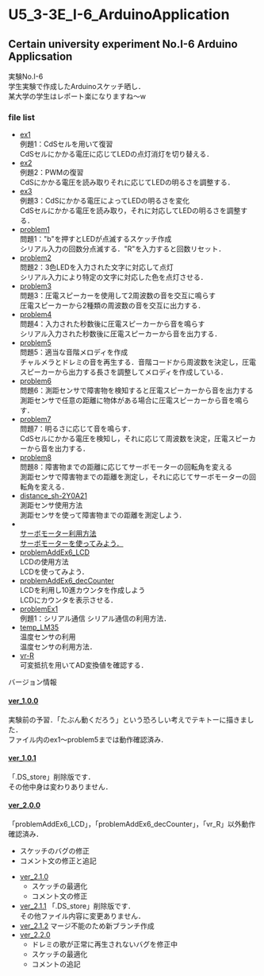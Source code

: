 # U5_3-3E_I-6_ArduinoApplication

## Certain university experiment No.I-6 Arduino Applicsation

実験No.I-6<br>
学生実験で作成したArduinoスケッチ晒し．<br>
某大学の学生はレポート楽になりますね〜w

### file list

<ul>
  <li>
    <a href="https://github.com/UtusemiUltimate-of-the-darkness/U5_3-3E_I-6_ArduinoApplication/blob/master/sketch/ex1/ex1.ino">ex1</a><br>
    例題1：CdSセルを用いて復習<br>
    CdSセルにかかる電圧に応じてLEDの点灯消灯を切り替える．
  </li>
  <li>
    <a href="https://github.com/UtusemiUltimate-of-the-darkness/U5_3-3E_I-6_ArduinoApplication/blob/master/sketch/ex2/ex2.ino">ex2</a><br>
    例題2：PWMの復習<br>
    CdSにかかる電圧を読み取りそれに応じてLEDの明るさを調整する．
  </li>
  <li>
    <a href="https://github.com/UtusemiUltimate-of-the-darkness/U5_3-3E_I-6_ArduinoApplication/blob/master/sketch/ex3/ex3.ino">ex3</a><br>
    例題3：CdSにかかる電圧によってLEDの明るさを変化<br>
    CdSセルにかかる電圧を読み取り，それに対応してLEDの明るさを調整する．
  </li>
  <li>
    <a href="https://github.com/UtusemiUltimate-of-the-darkness/U5_3-3E_I-6_ArduinoApplication/blob/master/sketch/problem1/problem1.ino">problem1</a><br>
    問題1："b"を押すとLEDが点滅するスケッチ作成<br>
    シリアル入力の回数分点滅する．"R"を入力すると回数リセット．
  </li>
  <li>
    <a href="https://github.com/UtusemiUltimate-of-the-darkness/U5_3-3E_I-6_ArduinoApplication/blob/master/sketch/problem2/problem2.ino">problem2</a><br>
    問題2：3色LEDを入力された文字に対応して点灯<br>
    シリアル入力により特定の文字に対応した色を点灯させる．
  </li>
  <li>
    <a href="https://github.com/UtusemiUltimate-of-the-darkness/U5_3-3E_I-6_ArduinoApplication/blob/master/sketch/problem3/problem3.ino">problem3</a><br>
    問題3：圧電スピーカーを使用して2周波数の音を交互に鳴らす<br>
    圧電スピーカーから2種類の周波数の音を交互に出力する．
  </li>
  <li>
    <a href="https://github.com/UtusemiUltimate-of-the-darkness/U5_3-3E_I-6_ArduinoApplication/blob/master/sketch/problem4/problem4.ino">problem4</a><br>
    問題4：入力された秒数後に圧電スピーカーから音を鳴らす<br>
    シリアル入力された秒数後に圧電スピーカーから音を出力する．
  </li>
  <li>
    <a href="https://github.com/UtusemiUltimate-of-the-darkness/U5_3-3E_I-6_ArduinoApplication/blob/master/sketch/problem5/problem5.ino">problem5</a><br>
    問題5：適当な音階メロディを作成<br>
    チャルメラとドレミの音を再生する．音階コードから周波数を決定し，圧電スピーカーから出力する長さを調整してメロディを作成している．
  </li>
  <li>
    <a href="https://github.com/UtusemiUltimate-of-the-darkness/U5_3-3E_I-6_ArduinoApplication/blob/master/sketch/problem6/problem6.ino">problem6</a><br>
    問題6：測距センサで障害物を検知すると圧電スピーカーから音を出力する<br>
    測距センサで任意の距離に物体がある場合に圧電スピーカーから音を鳴らす．
  </li>
  <li>
    <a href="https://github.com/UtusemiUltimate-of-the-darkness/U5_3-3E_I-6_ArduinoApplication/blob/master/sketch/problem7/problem7.ino">problem7</a><br>
    問題7：明るさに応じて音を鳴らす．<br>
    CdSセルにかかる電圧を検知し，それに応じて周波数を決定，圧電スピーカーから音を出力する．
  </li>
  <li>
    <a href="https://github.com/UtusemiUltimate-of-the-darkness/U5_3-3E_I-6_ArduinoApplication/blob/master/sketch/problem8/problem8.ino">problem8</a><br>
    問題8：障害物までの距離に応じてサーボモーターの回転角を変える<br>
    測距センサで障害物までの距離を測定し，それに応じてサーボモーターの回転角を変える．
  </li>
  <li>
    <a href="https://github.com/UtusemiUltimate-of-the-darkness/U5_3-3E_I-6_ArduinoApplication/blob/master/sketch/distance_sh-2Y0A21/distance_sh-2Y0A21.ino">distance_sh-2Y0A21</a><br>
    測距センサ使用方法<br>
    測距センサを使って障害物までの距離を測定しよう．
  </li>
  <li>
    <a href="https://github.com/UtusemiUltimate-of-the-darkness/U5_3-3E_I-6_ArduinoApplication/blob/master/sketch/problemAddEx5_servo/problemAddEx5_servo.ino"problemAddEx5_servo</a><br>
    サーボモーター利用方法<br>
    サーボモーターを使ってみよう．
  </li>
  <li>
    <a href="https://github.com/UtusemiUltimate-of-the-darkness/U5_3-3E_I-6_ArduinoApplication/blob/master/sketch/problemAddEx6_LCD/problemAddEx6_LCD.ino">problemAddEx6_LCD</a><br>
    LCDの使用方法<br>
    LCDを使ってみよう．
  </li>
  <li>
    <a href="https://github.com/UtusemiUltimate-of-the-darkness/U5_3-3E_I-6_ArduinoApplication/blob/master/sketch/problemAddEx6_decCounter/problemAddEx6_decCounter.ino">problemAddEx6_decCounter</a><br>
    LCDを利用し10進カウンタを作成しよう<br>
    LCDにカウンタを表示させる．
  </li>
  <li>
    <a href="https://github.com/UtusemiUltimate-of-the-darkness/U5_3-3E_I-6_ArduinoApplication/blob/master/sketch/problemEx1/problemEx1.ino">problemEx1</a><br>
    例題1：シリアル通信
    シリアル通信の利用方法．
  </li>
  <li>
    <a href="https://github.com/UtusemiUltimate-of-the-darkness/U5_3-3E_I-6_ArduinoApplication/blob/master/sketch/temp_LM35/temp_LM35.ino">temp_LM35</a><br>
    温度センサの利用<br>
    温度センサの利用方法．
  </li>
  <li>
    <a href="https://github.com/UtusemiUltimate-of-the-darkness/U5_3-3E_I-6_ArduinoApplication/blob/master/sketch/vr-R/vr-R.ino">vr-R</a><br>
    可変抵抗を用いてAD変換値を確認する．
  </li>
</ul

<h3>バージョン情報</h3>
<h4><a href="https://github.com/UtsusemiUltimate-of-the-darkness/U5_3-3E_I-6_ArduinoApplication/tree/ver_1.0.0">ver_1.0.0</a></h4>
実験前の予習．「たぶん動くだろう」という恐ろしい考えでテキトーに描きました．<br>
ファイル内のex1〜problem5までは動作確認済み．<br>

<h4><a href="https://github.com/UtsusemiUltimate-of-the-darkness/U5_3-3E_I-6_ArduinoApplication/tree/ver_1.0.1">ver_1.0.1</a></h4>
「.DS_store」削除版です．<br>
その他中身は変わりありません．<br>

<h4><a href="https://github.com/UtsusemiUltimate-of-the-darkness/U5_3-3E_I-6_ArduinoApplication/tree/ver_2.0.0">ver_2.0.0</a></h4>
「problemAddEx6_LCD」，「problemAddEx6_decCounter」，「vr_R」以外動作確認済み．<br>
<ul>
    <li>
        スケッチのバグの修正
    </li>
    <li>
        コメント文の修正と追記
    </li>
</ul>

<ul>
  <li>
    <a href="https://github.com/UtsusemiUltimate-of-the-darkness/U5_3-3E_I-6_ArduinoApplication/tree/ver_2.1.0">ver_2.1.0</a>
    <ul>
      <li>
        スケッチの最適化
      </li>
      <li>
        コメント文の修正
      </li>
    </ul>
  </li>
  <li>
    <a href="https://github.com/UtsusemiUltimate-of-the-darkness/U5_3-3E_I-6_ArduinoApplication/tree/ver_2.1.1">ver_2.1.1</a>
    「.DS_store」削除版です．<br>
    その他ファイル内容に変更ありません．
  </li>
  <li>
    <a href="https://github.com/UtsusemiUltimate-of-the-darkness/U5_3-3E_I-6_ArduinoApplication/tree/ver_2.1.2">ver_2.1.2</a>
    マージ不能のため新ブランチ作成
  </li>
  <li>
    <a href="https://github.com/UtsusemiUltimate-of-the-darkness/U5_3-3E_I-6_ArduinoApplication/tree/ver_2.2.0">ver_2.2.0</a>
    <ul>
        <li>
            ドレミの歌が正常に再生されないバグを修正中
        </li>
        <li>
            スケッチの最適化
        </li>
        <li>
            コメントの追記
        </li>
    </ul>
  </li>
</ul>
